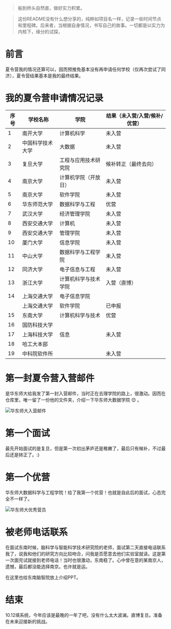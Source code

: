 > 船到桥头自然直，做好实力积累。

>这份README没有什么想分享的，纯粹如项目名一样，记录一些时间节点和里程碑。后来者，当根据自身情况，书写自己的故事。一切都是以实力为内核下，缘分的试探，

# 前言

夏令营我的情况还算可以，因而预推免基本没有再申请任何学校（仅再次尝试了同济），夏令营结果基本是我的最终结果。


# 我的夏令营申请情况记录


| 序号   | 学校名称     | 学院         | 结果（未入营/入营/候补/优营）       |
|------|----------|------------|------------|
| 1    | 南开大学     | 计算机科学      | 未入营        |
| 2    | 中国科学技术大学 | 大数据        | 未入营 |
| 3    | 复旦大学     | 工程与应用技术研究院 | 候补转正（最终去向）    |
| 4    | 南京大学     | 计算机学院（开放日） | 未入营        |
| 5    | 南京大学     | 软件学院       | 未入营        |
| 6    | 华东师范大学   | 数据科学与工程    | 优营        |
| 7    | 武汉大学     | 经济管理学院     | 未入营   |
| 8    | 西安交通大学   | 计算机        | 未入营     |
| 9    | 西安交通大学   | 管理学院       | 未入营        |
| 10   | 厦门大学     | 信息学院       | 未入营     |
| 11   | 中山大学     | 数据科学与工程学院  | 未入营  |
| 12   | 同济大学     | 电子信息与工程    | 未入营        |
| 13   | 浙江大学     | 计算机科学与技术学院 | 入营（直博）        |
| 14   | 上海交通大学   | 电子信息学院     |            |
|      | 上海交通大学   | 软件学院       | 已申报        |
| 15   | 东南大学     | 计算机科学与技术   | 优营           |
| 16   | 国防科技大学   |            |            |
| 17   | 上海科技大学   | 信息         |   未入营     |
| 18   | 哈工大本部    |            |            |
| 19   | 中科院软件所   |            |   未入营  |


# 第一封夏令营入营邮件

是华东师大给我发了第一封入营邮件，当时正在去理学院的路上，很激动。因而在仓库里，唯一留了一份他的文件夹，介绍一下华东师大数据学院 :blush:  。

![华东师大入营邮件](pictures/华东师大入营邮件.jpg)

# 第一个面试
最先开始面试的是复旦，但是第一次初出茅庐还是稚嫩了，最后只有候补，不过最后还是转正了。:)

# 第一个优营
华东师大数据科学与工程学院！给了我第一个优营！也就是自此后的面试，心态完全不一样了。

![华东师大优秀营员](pictures/华东师大_优秀营员证书.jpg)

# 被老师电话联系

在面试东南时候，脑科学与智能科学技术研究院的老师，面试第二天直接电话联系我了，说我和他们的研究方向比较吻合，问我是否愿意去他们实验室就读。这是第一次面完试就接到老师电话！当时也很激动，东南稳了。心中曾在意的某南京人，遗憾，最后都没能选择南京。也许就是运。

在这里也给东南脑智院放上介绍PPT。

# 结束
10.12填系统，今年应该是最晚的一年了吧，没有什么太大波澜。直博复旦。准备在未来迎接新的挑战。